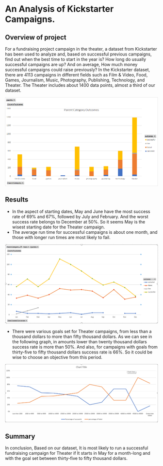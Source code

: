 # An Analysis of Kickstarter Campaigns.
## Overview of project
For a fundraising project campaign in the theater, a dataset from Kickstarter has been used to analyze and, based on successful previous campaigns, find out when the best time to start in the year is? How long do usually successful campaigns are up? And on average, How much money successful campaigns could raise previously?
In the Kickstarter dataset, there are 4113 campaigns in different fields such as Film & Video, Food, Games, Journalism, Music, Photography, Publishing, Technology, and Theater. The Theater includes about 1400 data points, almost a third of our dataset.

![This is an image](/Parent-Category-Outcomes-Chart.png)


## Results
- In the aspect of starting dates, May and June have the most success rate of 69% and 67%, followed by July and February. And the worst success rate belongs to December at 50%. So it seems May is the wisest starting date for the Theater campaign.
- The average run time for successful campaigns is about one month, and those with longer run times are most likely to fail.

![This is an image](/Theater_Outcomes_vs_Launch.png)

- There were various goals set for Theater campaigns, from less than a thousand dollars to more than fifty thousand dollars. As we can see in the following graph, in amounts lower than twenty thousand dollars success rate is more than 50%. And also, for campaigns with goals from thirty-five to fifty thousand dollars success rate is 66%. So it could be wise to choose an objective from this period.

![This is an image](/Outcomes_vs_Goals.png)


## Summary
In conclusion, Based on our dataset, It is most likely to run a successful fundraising campaign for Theater if It starts in May for a month-long and with the goal set between thirty-five to fifty thousand dollars.
